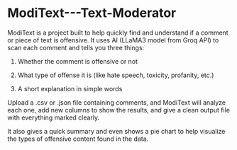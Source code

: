 # ModiText---Text-Moderator
ModiText is a project built to help quickly find and understand if a comment or piece of text is offensive. It uses AI (LLaMA3 model from Groq API) to scan each comment  and tells you three things:

1. Whether the comment is offensive or not

2. What type of offense it is (like hate speech, toxicity, profanity, etc.)

3. A short explanation in simple words

Upload a .csv or .json file containing comments, and ModiText will analyze each one, add new columns to show the results, and give a clean output file with everything marked clearly.

It also gives a quick summary and even shows a pie chart to help visualize the types of offensive content found in the data.
